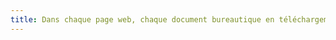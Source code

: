 ```yaml
---
title: Dans chaque page web, chaque document bureautique en téléchargement possède-t-il, si nécessaire, une [version accessible](#version-accessible-pour-un-document-en-telechargement) (hors cas particuliers) ?
---
```

